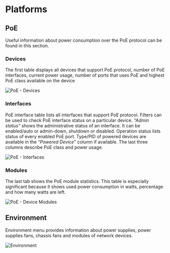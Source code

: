 # Platforms

## PoE

Useful information about power consumption over the PoE protocol can be
found in this section.

### Devices

The first table displays all devices that support PoE protocol, number
of PoE interfaces, current power usage, number of ports that uses PoE
and highest PoE class available on the device

![PoE - Devices](poe_devices.png)

### Interfaces

PoE interface table lists all interfaces that support PoE protocol.
Filters can be used to check PoE interface status on a particular
device. _“Admin status”_ shows the administrative status of an
interface. It can be enabled/auto or admin-down, shutdown or disabled.
Operation status lists status of every enabled PoE port. Type/PID of
powered devices are available in the _“Powered Device”_ column if
available. The last three columns describe PoE class and power usage.

![PoE - Interfaces](poe_interfaces.png)

### Modules

The last tab shows the PoE module statistics. This table is especially
significant because it shows used power consumption in watts, percentage
and how many watts are left.

![PoE - Device Modules](poe_device_modules.png)

## Environment

Environment menu provides information about power supplies, power
supplies fans, chassis fans and modules of network devices.

![Environment](1951694857.png "Environment")
